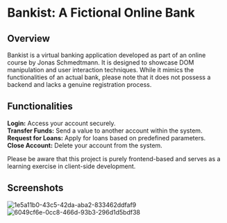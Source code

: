 # Bankist: A Fictional Online Bank

## Overview

Bankist is a virtual banking application developed as part of an online course by Jonas Schmedtmann. It is designed to showcase DOM manipulation and user interaction techniques. While it mimics the functionalities of an actual bank, please note that it does not possess a backend and lacks a genuine registration process.

## Functionalities

**Login:** Access your account securely.  
**Transfer Funds:** Send a value to another account within the system.  
**Request for Loans:** Apply for loans based on predefined parameters.  
**Close Account:** Delete your account from the system.

Please be aware that this project is purely frontend-based and serves as a learning exercise in client-side development.

## Screenshots
![1e5a11b0-43c5-42da-aba2-833462ddfaf9](https://github.com/melissaveraherbst/bankist/assets/84316275/f0636ffb-c914-444a-91c4-b95f517a3609)
![6049cf6e-0cc8-466d-93b3-296d1d5bdf38](https://github.com/melissaveraherbst/bankist/assets/84316275/3b33c764-b782-4938-8e8b-c965472c5f7f)


